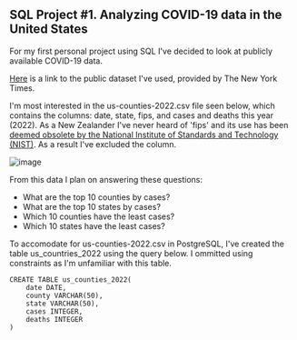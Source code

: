 ## SQL Project #1. Analyzing COVID-19 data in the United States

For my first personal project using SQL I've decided to look at publicly available COVID-19 data.

[Here](https://github.com/nytimes/covid-19-data) is a link to the public dataset I've used, provided by The New York Times.

I'm most interested in the us-counties-2022.csv file seen below, which contains the columns: date, state, fips, and cases and deaths this year (2022). As a New Zealander I've never heard of 'fips' and its use has been [deemed obsolete by the National Institute of Standards and Technology (NIST)](https://www.govinfo.gov/content/pkg/FR-2008-09-02/pdf/E8-20306.pdf). As a result I've excluded the column.

![image](https://user-images.githubusercontent.com/105367716/169649777-1003a5a7-aae5-4762-b4e7-50ace6ff6c6a.png)

From this data I plan on answering these questions:

* What are the top 10 counties by cases?
* What are the top 10 states by cases?
* Which 10 counties have the least cases?
* Which 10 states have the least cases?

To accomodate for us-counties-2022.csv in PostgreSQL, I've created the table us_countries_2022 using the query below. I ommitted using constraints as I'm unfamiliar with this table.
```
CREATE TABLE us_counties_2022(
    date DATE,
    county VARCHAR(50),
    state VARCHAR(50),
    cases INTEGER,
    deaths INTEGER
)
```
